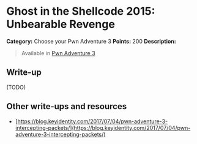 # Ghost in the Shellcode 2015: Unbearable Revenge

**Category:** Choose your Pwn Adventure 3
**Points:** 200
**Description:**

> Available in [Pwn Adventure 3](http://pwnadventure.com/)

## Write-up

(TODO)

## Other write-ups and resources

* [https://blog.keyidentity.com/2017/07/04/pwn-adventure-3-intercepting-packets/](https://blog.keyidentity.com/2017/07/04/pwn-adventure-3-intercepting-packets/)
